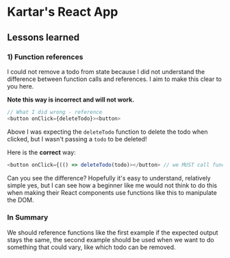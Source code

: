# Kartar's React App

## Lessons learned

### 1) Function references

I could not remove a todo from state because I did not understand the difference between function calls and references. I aim to make this clear to you here.

**Note this way is incorrect and will not work.**

```javascript
// What I did wrong - reference
<button onClick={deleteTodo}><button>
```

Above I was expecting the `deleteTodo` function to delete the todo when clicked, but I wasn't passing a `todo` to be deleted!

Here is the **correct** way:

```javascript
<button onClick={(() => deleteTodo(todo)></button> // we MUST call function (with parameter), not just reference
```

Can you see the difference? Hopefully it's easy to understand, relatively simple yes, but I can see how a beginner like me would not think to do this when making their React components use functions like this to manipulate the DOM.

### In Summary

We should reference functions like the first example if the expected output stays the same, the second example should be used when we want to do something that could vary, like which todo can be removed.

